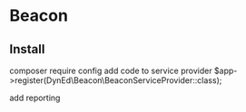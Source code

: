 # Beacon


## Install
composer require 
config
add code to service provider
$app->register(DynEd\Beacon\BeaconServiceProvider::class);

add reporting